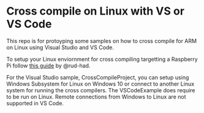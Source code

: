 
# Cross compile on Linux with VS or VS Code
This repo is for protoyping some samples on how to cross compile for ARM on Linux using Visual Studio and VS Code.

To setup your Linux enviornment for cross compiling targetting a Raspberry Pi follow [this guide](http://hackaday.com/2016/02/03/code-craft-cross-compiling-for-the-raspberry-pi/) by @rud-had.

For the Visual Studio sample, CrossCompileProject, you can setup using Windows Subsystem for Linux on Windows 10 or connect to another Linux system for running the cross compilers. The VSCodeExample does require to be run on Linux. Remote connections from Windows to Linux are not supported in VS Code.